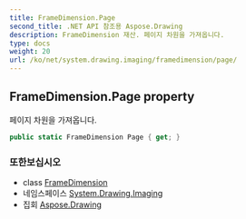 ```yaml
---
title: FrameDimension.Page
second_title: .NET API 참조용 Aspose.Drawing
description: FrameDimension 재산. 페이지 차원을 가져옵니다.
type: docs
weight: 20
url: /ko/net/system.drawing.imaging/framedimension/page/
---
```

## FrameDimension.Page property

페이지 차원을 가져옵니다.

```csharp
public static FrameDimension Page { get; }
```

### 또한보십시오

* class [FrameDimension](../)
* 네임스페이스 [System.Drawing.Imaging](../../framedimension/)
* 집회 [Aspose.Drawing](../../../)


